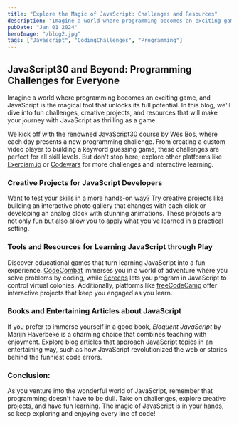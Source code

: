 ```yaml
---
title: "Explore the Magic of JavaScript: Challenges and Resources"
description: "Imagine a world where programming becomes an exciting game, and JavaScript is the magical tool that unlocks its full potential. In this blog, we'll dive into fun challenges, creative projects, and resources that will make your journey with JavaScript as thrilling as a game."
pubDate: "Jan 01 2024"
heroImage: "/blog2.jpg"
tags: ["Javascript", "CodingChallenges", "Programming"]
---
```

<h2>JavaScript30 and Beyond: Programming Challenges for Everyone</h2>

<p>Imagine a world where programming becomes an exciting game, and JavaScript is the magical tool that unlocks its
full potential. In this blog, we'll dive into fun challenges, creative projects, and resources that will make
your journey with JavaScript as thrilling as a game.</p>

<p>We kick off with the renowned <a href="https://javascript30.com/" target="_blank">JavaScript30</a> course by Wes
Bos, where each day presents a new programming challenge. From creating a custom video player to building a
keyword guessing game, these challenges are perfect for all skill levels. But don't stop here; explore other
platforms like <a href="https://exercism.io/" target="_blank">Exercism.io</a> or <a href="https://www.codewars.com/"
target="_blank">Codewars</a> for more challenges and interactive learning.</p>

<h3>Creative Projects for JavaScript Developers</h3>
<p>Want to test your skills in a more hands-on way? Try creative projects like building an interactive photo gallery
that changes with each click or developing an analog clock with stunning animations. These projects are not only
fun but also allow you to apply what you've learned in a practical setting.</p>

<h3>Tools and Resources for Learning JavaScript through Play</h3>
<p>Discover educational games that turn learning JavaScript into a fun experience. <a href="https://codecombat.com/"
        target="_blank">CodeCombat</a> immerses you in a world of adventure where you solve problems by coding, while
    <a href="https://screeps.com/" target="_blank">Screeps</a> lets you program in JavaScript to control virtual
    colonies. Additionally, platforms like <a href="https://www.freecodecamp.org/" target="_blank">freeCodeCamp</a>
    offer interactive projects that keep you engaged as you learn.</p>

<h3>Books and Entertaining Articles about JavaScript</h3>
<p>If you prefer to immerse yourself in a good book, <i>Eloquent JavaScript</i> by Marijn Haverbeke is a charming
    choice that combines teaching with enjoyment. Explore blog articles that approach JavaScript topics in an
    entertaining way, such as how JavaScript revolutionized the web or stories behind the funniest code errors.</p>

<h3>Conclusion:</h3>
<p>As you venture into the wonderful world of JavaScript, remember that programming doesn't have to be dull. Take on
    challenges, explore creative projects, and have fun learning. The magic of JavaScript is in your hands, so keep
    exploring and enjoying every line of code!</p>
